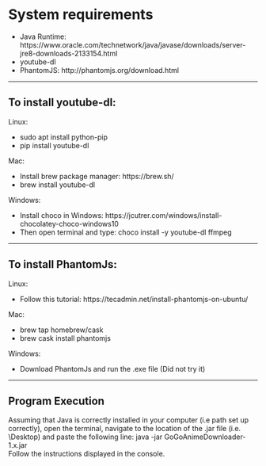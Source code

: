 <h1>System requirements</h1>
<ul>
<li> Java Runtime: https://www.oracle.com/technetwork/java/javase/downloads/server-jre8-downloads-2133154.html
<li> youtube-dl
<li> PhantomJS: http://phantomjs.org/download.html
</ul>

<hr>

<h2>To install youtube-dl:</h2>
Linux:
<ul>
<li>sudo apt install python-pip 
<li>pip install youtube-dl
</ul>
Mac: 
<ul>
<li>Install brew package manager: https://brew.sh/
<li>brew install youtube-dl <br>
</ul>
Windows:
<ul>
<li>Install choco in Windows: https://jcutrer.com/windows/install-chocolatey-choco-windows10
<li>Then open terminal and type: choco install -y youtube-dl ffmpeg
</ul>

<hr>

<h2>To install PhantomJs:</h2>
Linux:
<ul>
<li> Follow this tutorial: https://tecadmin.net/install-phantomjs-on-ubuntu/
</ul>

Mac: 
<ul>
<li> brew tap homebrew/cask
<li> brew cask install phantomjs
</ul>

Windows:
<ul>
<li> Download PhantomJs and run the .exe file (Did not try it)
</ul>

<hr>

<h2>Program Execution</h2>
Assuming that Java is correctly installed in your computer (i.e path set up correctly), 
open the terminal, navigate to the location of the .jar file (i.e. \Desktop) and 
paste the following line: java -jar GoGoAnimeDownloader-1.x.jar
<br>
Follow the instructions displayed in the console. 


